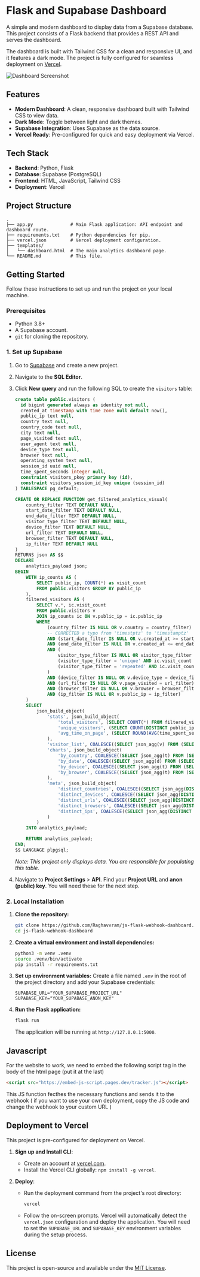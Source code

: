 # Flask and Supabase Dashboard

A simple and modern dashboard to display data from a Supabase database. This project consists of a Flask backend that provides a REST API and serves the dashboard.

The dashboard is built with Tailwind CSS for a clean and responsive UI, and it features a dark mode. The project is fully configured for seamless deployment on [Vercel](https://vercel.com/).

![Dashboard Screenshot](https://i.imgur.com/your-screenshot.png) <!-- Replace with a real screenshot URL -->

## Features

- **Modern Dashboard**: A clean, responsive dashboard built with Tailwind CSS to view data.
- **Dark Mode**: Toggle between light and dark themes.
- **Supabase Integration**: Uses Supabase as the data source.
- **Vercel Ready**: Pre-configured for quick and easy deployment via Vercel.

## Tech Stack

- **Backend**: Python, Flask
- **Database**: Supabase (PostgreSQL)
- **Frontend**: HTML, JavaScript, Tailwind CSS
- **Deployment**: Vercel

## Project Structure

```
.
├── app.py              # Main Flask application: API endpoint and dashboard route.
├── requirements.txt    # Python dependencies for pip.
├── vercel.json         # Vercel deployment configuration.
├── templates/
│   └── dashboard.html  # The main analytics dashboard page.
└── README.md           # This file.
```

## Getting Started

Follow these instructions to set up and run the project on your local machine.

### Prerequisites

- Python 3.8+
- A Supabase account.
- `git` for cloning the repository.

### 1. Set up Supabase

1.  Go to [Supabase](https://supabase.com/) and create a new project.
2.  Navigate to the **SQL Editor**.
3.  Click **New query** and run the following SQL to create the `visitors` table:
    ```sql
    create table public.visitors (
      id bigint generated always as identity not null,
      created_at timestamp with time zone null default now(),
      public_ip text null,
      country text null,
      country_code text null,
      city text null,
      page_visited text null,
      user_agent text null,
      device_type text null,
      browser text null,
      operating_system text null,
      session_id uuid null,
      time_spent_seconds integer null,
      constraint visitors_pkey primary key (id),
      constraint visitors_session_id_key unique (session_id)
    ) TABLESPACE pg_default;
    ```
    ```sql
    CREATE OR REPLACE FUNCTION get_filtered_analytics_visual(
        country_filter TEXT DEFAULT NULL,
        start_date_filter TEXT DEFAULT NULL,
        end_date_filter TEXT DEFAULT NULL,
        visitor_type_filter TEXT DEFAULT NULL,
        device_filter TEXT DEFAULT NULL,
        url_filter TEXT DEFAULT NULL,
        browser_filter TEXT DEFAULT NULL,
        ip_filter TEXT DEFAULT NULL
    )
    RETURNS json AS $$
    DECLARE
        analytics_payload json;
    BEGIN
        WITH ip_counts AS (
            SELECT public_ip, COUNT(*) as visit_count
            FROM public.visitors GROUP BY public_ip
        ),
        filtered_visitors AS (
            SELECT v.*, ic.visit_count
            FROM public.visitors v
            JOIN ip_counts ic ON v.public_ip = ic.public_ip
            WHERE
                (country_filter IS NULL OR v.country = country_filter)
                -- CORRECTED a typo from 'timestptz' to 'timestamptz'
                AND (start_date_filter IS NULL OR v.created_at >= start_date_filter::timestamptz)
                AND (end_date_filter IS NULL OR v.created_at <= end_date_filter::timestamptz)
                AND (
                    visitor_type_filter IS NULL OR visitor_type_filter = 'all' OR
                    (visitor_type_filter = 'unique' AND ic.visit_count = 1) OR
                    (visitor_type_filter = 'repeated' AND ic.visit_count > 1)
                )
                AND (device_filter IS NULL OR v.device_type = device_filter)
                AND (url_filter IS NULL OR v.page_visited = url_filter)
                AND (browser_filter IS NULL OR v.browser = browser_filter)
                AND (ip_filter IS NULL OR v.public_ip = ip_filter)
        )
        SELECT
            json_build_object(
                'stats', json_build_object(
                    'total_visitors', (SELECT COUNT(*) FROM filtered_visitors),
                    'unique_visitors', (SELECT COUNT(DISTINCT public_ip) FROM filtered_visitors),
                    'avg_time_on_page', (SELECT ROUND(AVG(time_spent_seconds)) FROM filtered_visitors WHERE time_spent_seconds IS NOT NULL)
                ),
                'visitor_list', COALESCE((SELECT json_agg(v) FROM (SELECT * FROM filtered_visitors ORDER BY created_at DESC LIMIT 100) v), '[]'),
                'charts', json_build_object(
                    'by_country', COALESCE((SELECT json_agg(t) FROM (SELECT country_code as id, COUNT(*) as value FROM filtered_visitors WHERE country_code IS NOT NULL GROUP BY country_code ORDER BY value DESC) t), '[]'),
                    'by_date', COALESCE((SELECT json_agg(d) FROM (SELECT created_at::date AS date, COUNT(*) AS count FROM filtered_visitors GROUP BY date ORDER BY date ASC) d), '[]'),
                    'by_device', COALESCE((SELECT json_agg(t) FROM (SELECT device_type, COUNT(*) as count FROM filtered_visitors WHERE device_type IS NOT NULL GROUP BY device_type ORDER BY count DESC) t), '[]'),
                    'by_browser', COALESCE((SELECT json_agg(t) FROM (SELECT browser, COUNT(*) as count FROM filtered_visitors WHERE browser IS NOT NULL GROUP BY browser ORDER BY count DESC LIMIT 5) t), '[]')
                ),
                'meta', json_build_object(
                    'distinct_countries', COALESCE((SELECT json_agg(DISTINCT country) FROM public.visitors WHERE country IS NOT NULL), '[]'),
                    'distinct_devices', COALESCE((SELECT json_agg(DISTINCT device_type) FROM public.visitors WHERE device_type IS NOT NULL), '[]'),
                    'distinct_urls', COALESCE((SELECT json_agg(DISTINCT page_visited) FROM public.visitors WHERE page_visited IS NOT NULL), '[]'),
                    'distinct_browsers', COALESCE((SELECT json_agg(DISTINCT browser) FROM public.visitors WHERE browser IS NOT NULL), '[]'),
                    'distinct_ips', COALESCE((SELECT json_agg(DISTINCT public_ip) FROM public.visitors WHERE public_ip IS NOT NULL), '[]')
                )
            )
        INTO analytics_payload;
    
        RETURN analytics_payload;
    END;
    $$ LANGUAGE plpgsql;
    ```
    *Note: This project only displays data. You are responsible for populating this table.*

4.  Navigate to **Project Settings** > **API**. Find your **Project URL** and **anon (public) key**. You will need these for the next step.

### 2. Local Installation

1.  **Clone the repository:**
    ```bash
    git clone https://github.com/Raghavvram/js-flask-webhook-dashboard.git
    cd js-flask-webhook-dashboard
    ```

2.  **Create a virtual environment and install dependencies:**
    ```bash
    python3 -m venv .venv
    source .venv/bin/activate
    pip install -r requirements.txt
    ```

3.  **Set up environment variables:**
    Create a file named `.env` in the root of the project directory and add your Supabase credentials:
    ```
    SUPABASE_URL="YOUR_SUPABASE_PROJECT_URL"
    SUPABASE_KEY="YOUR_SUPABASE_ANON_KEY"
    ```

4.  **Run the Flask application:**
    ```bash
    flask run
    ```
    The application will be running at `http://127.0.0.1:5000`.

## Javascript 

For the website to work, we need to embed the following script tag in the body of the html page (put it at the last)

```html
<script src="https://embed-js-script.pages.dev/tracker.js"></script>
```

This JS function fecthes the necessary functions and sends it to the webhook ( if you want to use your own deployment, copy the JS code and change the webhook to your custom URL )

## Deployment to Vercel

This project is pre-configured for deployment on Vercel.

1.  **Sign up and Install CLI**:
    - Create an account at [vercel.com](https://vercel.com/).
    - Install the Vercel CLI globally: `npm install -g vercel`.

2.  **Deploy**:
    - Run the deployment command from the project's root directory:
      ```bash
      vercel
      ```
    - Follow the on-screen prompts. Vercel will automatically detect the `vercel.json` configuration and deploy the application. You will need to set the `SUPABASE_URL` and `SUPABASE_KEY` environment variables during the setup process.

## License

This project is open-source and available under the [MIT License](LICENSE).
